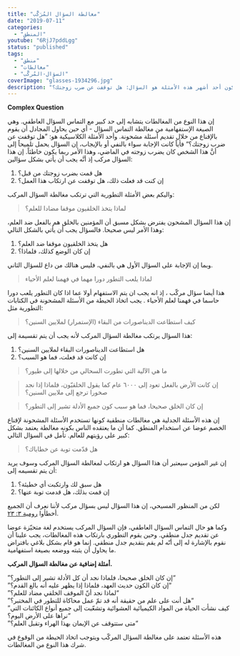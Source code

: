 ```yaml
---
title: "مغالطة السؤال المُرَكَّب"
date: "2019-07-11"
categories:
  - "المنطق"
youtube: "6RjJ7pddLgg"
status: "published"
tags:
  - "منطق"
  - "مغالطات"
  - "السؤال-المُركَّب"
coverImage: "glasses-1934296.jpg"
description: "حين يتم توجيه أسئلة مبنية على استنتاجات وافتراضات مٌسبقة، يكون هذا الأمر خطأ منطقياً. ربما يكون أحد أشهر هذه الأمثلة هو السؤال: هل توقفت عن ضرب زوجتك؟"
---
```


**Complex Question**

إن هذا النوع من المغالطات يتشابه إلى حد كبير مع التماس السؤال العاطفي. وهي الصيغة الإستفهامية من مغالطة التماس السؤال - أي حين يحاول المجادل أن يقوم بالإقناع من خلال تقديم أسئلة مشحونة. وأحد الأمثلة الكلاسيكية هو: ”هل توقفت عن ضرب زوجتك؟“ فأياً كانت الإجابة سواء بالنفي أو بالإيجاب، إن السؤال يحمل تلميحاً إلى أنَّ هذا الشخص كان يضرب زوجته في الماضي، وهذا الأمر ربما يكون خاطئاً. إن هذا السؤال مركب إذ أنَّه يجب أن يأتي بشكل سؤالين:

1. هل قمت بضرب زوجتك من قبل؟
2. إن كنت قد فعلت ذلك، هل توقفت عن ارتكاب هذا العمل؟

واليكم بعض الأمثلة التطورية التي ترتكب مغالطة السؤال المركب:

> لماذا يتخذ الخلقيون موقفا مضادا للعلم؟

إن هذا السؤال المشحون يفترض بشكل مسبق أن المؤمنين بالخلق هم بالفعل ضد العلم، وهذا الأمر ليس صحيحا. فالسؤال يجب أن يأتي بالشكل التالي:

1. هل يتخذ الخلقيون موقفا ضد العلم؟
2. إن كان الوضع كذلك، فلماذا؟

وبما إن الإجابة على السؤال الأول هي بالنفي، فليس هنالك من داع للسؤال الثاني.

>لماذا يلعب التطور دورا مهما في فهمنا لعلم الأحياء

هذا أيضا سؤال مركّب ، إذ انه يجب ان يتم الاستفهام أولا عما اذا كان التطور يلعب دورا حاسما في فهمنا لعلم الأحياء .
يجب اتخاذ الحيطة من الأسئلة المشحونة في الكتابات التطورية مثل: 

>كيف استطاعت الديناصورات من البقاء (الإستمرار) لملايين السنين؟

هذا السؤال يرتكب مغالطة السؤال المركب لأنه يجب أن يتم تقسيمة إلى:

1. هل استطاعت الديناصورات البقاء لملايين السنين؟
2. إن كانت قد فعلت، فما هو السبب؟

>ما هي الآلية التي تطورت السحالي من خلالها إلى طيور؟

>إن كانت الأرض بالفعل تعود إلى ٦٠٠٠ عام كما يقول الخلقيّون، فلماذا إذا نجد صخورا ترجع إلى ملايين السنين؟

> إن كان الخلق صحيحا، فما هو سبب كون جميع الأدلة تشير إلى التطور؟

إن هذه الأسئلة الجدلية هي مغالطات منطقية كونها تستخدم الأسئلة المشحونة لإقناع الخصم عوضا عن استخدام المنطق.
كما أن ما يعتقده الناس بكونه مغالطة يعتمد بشكل كبير على رؤيتهم للعالم. تأمل في السؤال التالي:

>هل قدّمت توبة عن خطاياك؟

إن غير المؤمن سيعتبر أن هذا السؤال هو ارتكاب لمغالطة السؤال المركب وسوف يريد أن يتم تقسيمه إلى:
1. هل سبق لك وارتكبت أي خطيئة؟
2. إن قمت بذلك، هل قدمت توبة عنها؟
   
لكن من المنظور المسيحي، إن هذا السؤال ليس بسؤال مركب لأننا نعرف أن الجميع أخطأوا [رومية ٣: ٢٣](https://www.bible.com//bible/101/ROM.3.23).

وكما هو حال التماس السؤال العاطفي، فإن السؤال المركب يستخدم لغة متحيّزة عوضا عن تقديم جدل منطقي. وحين يقوم التطوري بارتكاب هذه المغالطات، يجب علينا أن نقوم بالإشارة له إلى أنّه لم يقم بتقديم جدل منطقي. إنما هو قام بشكل بلاغي بافتراض ما يحاول أن يثبته ووضعه بصيغة استفهامية.

**أمثلة إضافية عن مغالطة السؤال المركب.**

”إن كان الخلق صحيحا، فلماذا نجد أن كل الأدلة تشير إلى التطور؟“  
”إن كان الكون حديث العهد، فلماذا إذا يظهر عليه أنه بالغ القدم؟“  
”لماذا نجد أنّ الموقف الخلقي مضاد للعلم؟“  
”هل أنت على علم من حقيقة أنه قد تمّ عمل محاكاة للتطور في المختبر؟“  
”كيف نشأت الحياة من المواد الكيميائية العشوائية وتشعّبت إلى جميع أنواع الكائنات التي نراها على الأرض اليوم؟“  
”متى ستتوقف عن الإيمان بهذا الهراء وتقبل العلم؟“  

هذه الأسئلة تعتمد على مغالطة السؤال المركّب ويتوجب اتخاذ الحيطة من الوقوع في شرك هذا النوع من المغالطات.